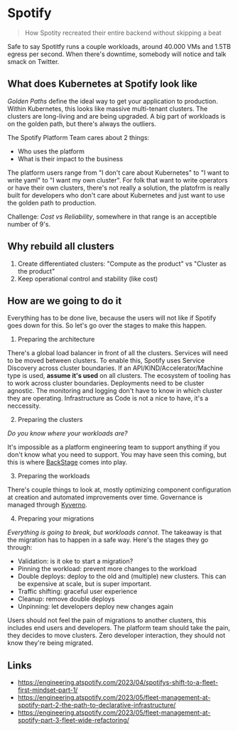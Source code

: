 # Spotify

> How Spotity recreated their entire backend without skipping a beat

Safe to say Spotitfy runs a couple workloads, around 40.000 VMs and 1.5TB egress per second. When there's downtime, somebody
will notice and talk smack on Twitter.

## What does Kubernetes at Spotify look like

_Golden Paths_ define the ideal way to get your application to production. Within Kubernetes, this looks like massive
multi-tenant clusters. The clusters are long-living and are being upgraded. A big part of workloads is on the golden path,
but there's always the outliers.

The Spotify Platform Team cares about 2 things:
- Who uses the platform
- What is their impact to the business

The platform users range from "I don't care about Kubernetes" to "I want to write yaml" to "I want my own cluster".
For folk that want to write operators or have their own clusters, there's not really a solution, the platofrm is really
built for developers who don't care about Kubernetes and just want to use the golden path to production.

Challenge: _Cost vs Reliability_, somewhere in that range is an acceptible number of 9's.

## Why rebuild all clusters

1. Create differentiated clusters: "Compute as the product" vs "Cluster as the product"
2. Keep operational control and stability (like cost)

## How are we going to do it

Everything has to be done live, because the users will not like if Spotify goes down for this. So let's go over the
stages to make this happen.

1. Preparing the architecture

There's a global load balancer in front of all the clusters. Services will need to be moved between clusters. To enable this,
Spotify uses Service Discovery across cluster boundaries. If an API/KIND/Accelerator/Machine type is used, **assume it's used** on 
all clusters. The ecosystem of tooling has to work across cluster boundaries. Deployments need to be cluster agnostic. The monitoring
and logging don't have to know in which cluster they are operating. Infrastructure as Code is not a nice to have, it's a neccessity.

2. Preparing the clusters

_Do you know where your workloads are?_

It's impossible as a platform engineering team to support anything if you don't know what you need to support. You may have seen this
coming, but this is where [BackStage](https://backstage.spotify.com/) comes into play.

3. Preparing the workloads

There's couple things to look at, mostly optimizing component configuration at creation and automated improvements over time. Governance
is managed through [Kyverno](https://kyverno.io/).

4. Preparing your migrations

_Everything is going to break, but workloads cannot_. The takeaway is that the migration has to happen in a safe way. Here's the stages they go through:

- Validation: is it oke to start a migration?
- Pinning the workload: prevent more changes to the workload
- Double deploys: deploy to the old and (multiple) new clusters. This can be expensive at scale, but is super important.
- Traffic shifting: graceful user experience
- Cleanup: remove double deploys
- Unpinning: let developers deploy new changes again

Users should not feel the pain of migrations to another clusters, this includes end users and developers. The platform team should take
the pain, they decides to move clusters. Zero developer interaction, they should not know they're being migrated.

## Links

- <https://engineering.atspotify.com/2023/04/spotifys-shift-to-a-fleet-first-mindset-part-1/>
- <https://engineering.atspotify.com/2023/05/fleet-management-at-spotify-part-2-the-path-to-declarative-infrastructure/>
- <https://engineering.atspotify.com/2023/05/fleet-management-at-spotify-part-3-fleet-wide-refactoring/>
